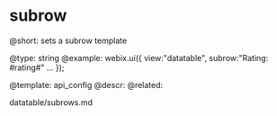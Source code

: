 subrow
=============


@short:
	sets a subrow template

@type: string
@example:
webix.ui({
	view:"datatable",
	subrow:"Rating: #rating#"
    ...
});

@template:	api_config
@descr:
@related:

datatable/subrows.md

